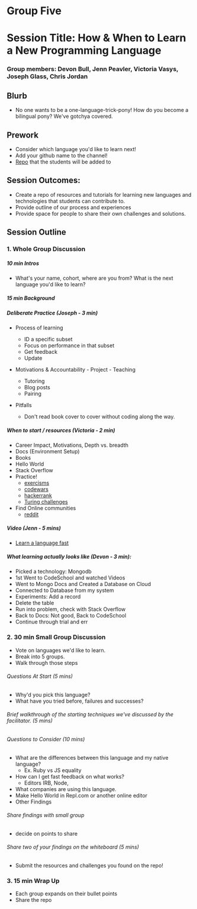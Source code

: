 # Group Five

# Session Title: How & When to Learn a New Programming Language

### Group members: Devon Bull, Jenn Peavler, Victoria Vasys, Joseph Glass, Chris Jordan

## Blurb
* No one wants to be a one-language-trick-pony! How do you become a bilingual pony? We've gotchya covered.
    
## Prework
* Consider which language you'd like to learn next!
* Add your github name to the channel!
* [Repo](https://github.com/VictoriaVasys/learning-a-new-language) that the students will be added to

## Session Outcomes:
- Create a repo of resources and tutorials for learning new languages and technologies that students can contribute to.
- Provide outline of our process and experiences
- Provide space for people to share their own challenges and solutions.

## Session Outline

### 1. Whole Group Discussion

##### 10 min Intros
  * What's your name, cohort, where are you from?
What is the next language you'd like to learn?

##### 15 min Background


##### Deliberate Practice (Joseph - 3 min)
  - Process of learning
    - ID a specific subset
    - Focus on performance in that subset
    - Get feedback
    - Update

   - Motivations & Accountability
    - Project
    - Teaching
      - Tutoring
      - Blog posts
      - Pairing

   - Pitfalls
     - Don't read book cover to cover without coding along the way.

##### When to start / resources (Victoria - 2 min)
  - Career Impact, Motivations, Depth vs. breadth
  - Docs (Environment Setup)
  - Books
  - Hello World
  - Stack Overflow
  - Practice!
    * [exercisms](http://exercism.io/languages/)
    * [codewars](https://www.codewars.com/)
    * [hackerrank](https://www.hackerrank.com/dashboard)
    * [Turing challenges](https://github.com/turingschool/challenges)
  - Find Online communities
    * [reddit](reddit.com/r/learnprogramming)

##### Video (Jenn - 5 mins)
  * [Learn a language fast](https://simpleprogrammer.com/2017/06/15/learn-new-programming-language-fast/)

##### What learning actually looks like (Devon - 3 min):
  - Picked a technology: Mongodb
  - 1st Went to CodeSchool and watched Videos
  - Went to Mongo Docs and Created a Database on Cloud
  - Connected to Database from my system
  - Experiments: Add a record
  - Delete the table
  - Run into problem, check with Stack Overflow
  - Back to Docs: Not good, Back to CodeSchool
  - Continue through trial and err


### 2. 30 min Small Group Discussion
- Vote on languages we'd like to learn.
- Break into 5 groups.
- Walk through those steps

 ###### Questions At Start (5 mins)
 * Why'd you pick this language?
 * What have you tried before, failures and successes?

 ###### Brief walkthrough of the starting techniques  we've discussed by the facilitator. (5 mins)

 ###### Questions to Consider (10 mins)
 * What are the differences between this language and my native language?
    * Ex. Ruby vs JS equality
 * How can I get fast feedback on what works?
    * Editors IRB, Node,
 * What companies are using this language.
 * Make Hello World in Repl.com or another online editor
 * Other Findings

 ###### Share findings with small group
 * decide on points to share
 ###### Share two of your findings on the whiteboard (5 mins)
 * Submit the resources and challenges you found on the repo!

### 3. 15 min Wrap Up
- Each group expands on their bullet points
- Share the repo

